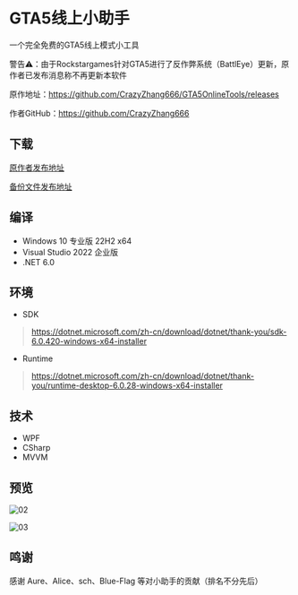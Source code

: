 # GTA5线上小助手

一个完全免费的GTA5线上模式小工具

警告⚠：由于Rockstargames针对GTA5进行了反作弊系统（BattlEye）更新，原作者已发布消息称不再更新本软件

原作地址：https://github.com/CrazyZhang666/GTA5OnlineTools/releases

作者GitHub：https://github.com/CrazyZhang666

## 下载

[原作者发布地址](https://github.com/CrazyZhang666/GTA5OnlineTools/releases)  

[备份文件发布地址](https://github.com/xiumuzdiao/GTAOnlineTools/releases)

## 编译

* Windows 10 专业版 22H2 x64  
* Visual Studio 2022 企业版  
* .NET 6.0  

## 环境

* SDK

> https://dotnet.microsoft.com/zh-cn/download/dotnet/thank-you/sdk-6.0.420-windows-x64-installer

* Runtime

> https://dotnet.microsoft.com/zh-cn/download/dotnet/thank-you/runtime-desktop-6.0.28-windows-x64-installer

## 技术

* WPF
* CSharp
* MVVM

## 预览

![02](https://github.com/CrazyZhang666/GTA5OnlineTools/assets/28080853/0e16eeb4-1774-4939-9152-6c756b971948)

![03](https://github.com/CrazyZhang666/GTA5OnlineTools/assets/28080853/7ca772f3-31b4-40f3-8c67-6bb90bb0e77c)

## 鸣谢

感谢 Aure、Alice、sch、Blue-Flag 等对小助手的贡献（排名不分先后）

